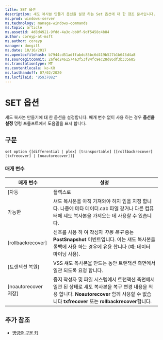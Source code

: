 ```yaml
---
title: SET 옵션
description: 섀도 복사본 만들기 옵션을 설정 하는 Set 옵션에 대 한 참조 문서입니다.
ms.prod: windows-server
ms.technology: manage-windows-commands
ms.topic: article
ms.assetid: 4d8d4921-9fdd-4a3c-bb0f-9df5458c4b84
author: coreyp-at-msft
ms.author: coreyp
manager: dongill
ms.date: 10/16/2017
ms.openlocfilehash: b7944cd51adffabdc85bc6d419b527b1b643d4a8
ms.sourcegitcommit: 2afed2461574a3f53f84fc9ec28d86df3b335685
ms.translationtype: MT
ms.contentlocale: ko-KR
ms.lasthandoff: 07/02/2020
ms.locfileid: "85937082"
---
```

# <a name="set-option"></a>SET 옵션

섀도 복사본 만들기에 대 한 옵션을 설정합니다. 매개 변수 없이 사용 하는 경우 **옵션을 설정** 명령 프롬프트에서 도움말을 표시 합니다.

## <a name="syntax"></a>구문

```
set option {[differential | plex] [transportable] [[rollbackrecover] [txfrecover] | [noautorecover]]}
```

### <a name="parameters"></a>매개 변수

|     매개 변수     |                                                                                                  설명                                                                                                  |
|-------------------|---------------------------------------------------------------------------------------------------------------------------------------------------------------------------------------------------------------|
|   [차등   |                                                                                                     플렉스로                                                                                                     |
|  가능한  |                       섀도 복사본을 아직 가져와야 하지 임을 지정 합니다. 나중에 메타 데이터.cab 파일 같거나 다른 컴퓨터에 섀도 복사본을 가져오는 데 사용할 수 있습니다.                       |
| [rollbackrecover] |                     신호를 사용 하 여 작성자 *자동 복구* 중는 **PostSnapshot** 이벤트입니다. 이는 섀도 복사본을 롤백에 사용 하는 경우에 유용 합니다 (예: 데이터 마이닝 사용).                      |
|   [트랜잭션 복원]    |                                                               VSS 섀도 복사본을 만드는 동안 트랜잭션 측면에서 일관 되도록 요청 합니다.                                                                |
|  [noautorecover 저장]  | 중지 작성자 및 파일 시스템에서 트랜잭션 측면에서 일관 된 상태로 섀도 복사본을 복구 변경 내용을 적용 합니다. **Noautorecover** 함께 사용할 수 없습니다 **txfrecover** 또는 **rollbackrecover**합니다. |

## <a name="additional-references"></a>추가 참조

- [명령줄 구문 키](command-line-syntax-key.md)